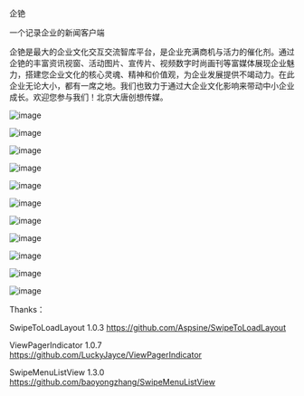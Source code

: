 企铯

一个记录企业的新闻客户端

企铯是最大的企业文化交互交流智库平台，是企业充满商机与活力的催化剂。通过企铯的丰富资讯视窗、活动图片、宣传片、视频数字时尚画刊等富媒体展现企业魅力，搭建您企业文化的核心灵魂、精神和价值观，为企业发展提供不竭动力。在此企业无论大小，都有一席之地。我们也致力于通过大企业文化影响来带动中小企业成长。欢迎您参与我们！北京大唐创想传媒。


![image](https://github.com/shichunlei/CompanyApp/raw/master/screenshots/Screenshot_2016-01-23-17-53-30.png)


![image](https://github.com/shichunlei/CompanyApp/raw/master/screenshots/Screenshot_2016-01-23-17-53-39.png)


![image](https://github.com/shichunlei/CompanyApp/raw/master/screenshots/Screenshot_2016-01-23-17-53-47.png)


![image](https://github.com/shichunlei/CompanyApp/raw/master/screenshots/Screenshot_2016-01-23-17-53-56.png)


![image](https://github.com/shichunlei/CompanyApp/raw/master/screenshots/Screenshot_2016-01-23-17-54-07.png)


![image](https://github.com/shichunlei/CompanyApp/raw/master/screenshots/Screenshot_2016-01-23-17-54-15.png)


![image](https://github.com/shichunlei/CompanyApp/raw/master/screenshots/Screenshot_2016-01-23-17-54-24.png)


![image](https://github.com/shichunlei/CompanyApp/raw/master/screenshots/Screenshot_2016-01-23-17-54-50.png)


![image](https://github.com/shichunlei/CompanyApp/raw/master/screenshots/Screenshot_2016-01-23-17-57-22.png)


![image](https://github.com/shichunlei/CompanyApp/raw/master/screenshots/Screenshot_2016-01-23-17-57-36.png)


![image](https://github.com/shichunlei/CompanyApp/raw/master/screenshots/Screenshot_2016-01-23-17-57-58.png)


Thanks：

SwipeToLoadLayout 1.0.3   https://github.com/Aspsine/SwipeToLoadLayout

ViewPagerIndicator 1.0.7  https://github.com/LuckyJayce/ViewPagerIndicator

SwipeMenuListView 1.3.0   https://github.com/baoyongzhang/SwipeMenuListView


